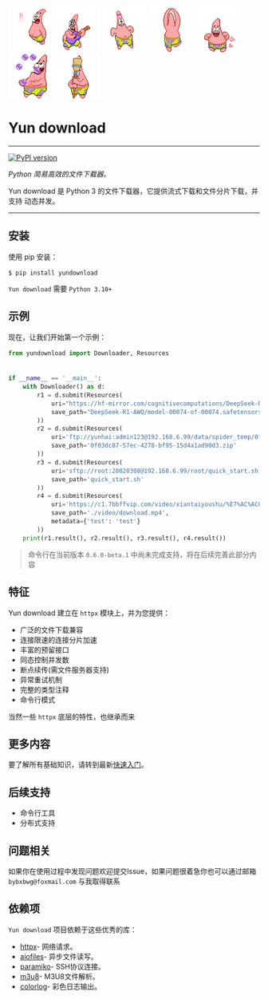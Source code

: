![Yun Download](images/pdx1.gif)
![Yun Download](images/pdx2.gif)
![Yun Download](images/pdx3.gif)
![Yun Download](images/pdx4.gif)
![Yun Download](images/pdx5.gif)
![Yun Download](images/pdx6.gif)
![Yun Download](images/pdx7.gif)

# Yun download

------

[![PyPI version](https://img.shields.io/pypi/v/yundownload)](https://pypi.org/project/yundownload/)

*Python 简易高效的文件下载器。*

Yun download 是 Python 3 的文件下载器，它提供流式下载和文件分片下载，并支持 动态并发。

------

## 安装

使用 pip 安装：

```
$ pip install yundownload
```

`Yun download` 需要 `Python 3.10+`

## 示例

现在，让我们开始第一个示例：

```python
from yundownload import Downloader, Resources


if __name__ == '__main__':
    with Downloader() as d:
        r1 = d.submit(Resources(
            uri="https://hf-mirror.com/cognitivecomputations/DeepSeek-R1-AWQ/resolve/main/model-00074-of-00074.safetensors?download=true",
            save_path="DeepSeek-R1-AWQ/model-00074-of-00074.safetensors"
        ))
        r2 = d.submit(Resources(
            uri='ftp://yunhai:admin123@192.168.6.99/data/spider_temp/0f03dc87-57ec-4278-bf95-15d4a1ad90d3.zip',
            save_path='0f03dc87-57ec-4278-bf95-15d4a1ad90d3.zip'
        ))
        r3 = d.submit(Resources(
            uri='sftp://root:20020308@192.168.6.99/root/quick_start.sh',
            save_path='quick_start.sh'
        ))
        r4 = d.submit(Resources(
            uri='https://c1.7bbffvip.com/video/xiantaiyoushu/%E7%AC%AC01%E9%9B%86/index.m3u8',
            save_path='./video/download.mp4',
            metadata={'test': 'test'}
        ))
    print(r1.result(), r2.result(), r3.result(), r4.result())
```

> 命令行在当前版本 `0.6.0-beta.1` 中尚未完成支持，将在后续完善此部分内容



## 特征

Yun download 建立在 `httpx` 模块上，并为您提供：

- 广泛的文件下载兼容
- 连接限速的连接分片加速
- 丰富的预留接口
- 同态控制并发数
- 断点续传(需文件服务器支持)
- 异常重试机制
- 完整的类型注释
- 命令行模式

当然一些 `httpx` 底层的特性，也继承而来



## 更多内容

要了解所有基础知识，请转到最新[快速入门](v6-quickstart.md)。



## 后续支持

- 命令行工具
- 分布式支持



## 问题相关

如果你在使用过程中发现问题欢迎提交Issue，如果问题很着急你也可以通过邮箱 `bybxbwg@foxmail.com` 与我取得联系



## 依赖项

`Yun download` 项目依赖于这些优秀的库：

- [httpx](https://github.com/projectdiscovery/httpx)- 网络请求。
- [aiofiles](https://github.com/Tinche/aiofiles)- 异步文件读写。
- [paramiko](https://github.com/paramiko/paramiko)- SSH协议连接。
- [m3u8](https://github.com/globocom/m3u8)- M3U8文件解析。
- [colorlog](https://github.com/borntyping/python-colorlog)- 彩色日志输出。
